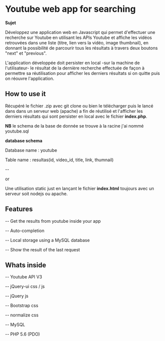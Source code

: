 **Youtube web app for searching**
=================================
**Sujet**

Développez une application web en Javascript qui permet d'effectuer une recherche sur Youtube en utilisant les APIs Youtube et affiche les vidéos retrouvées dans une liste (titre, lien vers la vidéo, image thumbnail), en donnant la possibilité de parcourir tous les résultats à travers deux boutons "next" et "previous". 

L'application développée doit persister en local -sur la machine de l'utilisateur-  le résultat de la dernière recherche effectuée de façon à permettre sa réutilisation pour afficher les derniers résultats si on quitte puis on réouvre l'application.

**How to use it**
-----------------
Récupéré le fichier .zip avec git clone ou bien le télécharger puis le lancé dans dans un serveur web (apache) a fin de réutilisé et l'afficher les derniers résultats qui sont persister en local avec le fichier **index.php**.

**NB** le schema de la base de donnée se trouve à la racine j'ai nommé youtube.sql

**database schema**

Database name : youtube

Table name : resultas(id, video_id, title, link, thumnail)

--

or

Une utilisation static just en lançant le fichier **index.html** toujours avec un serveur soit nodejs ou apache.

**Features**
--

-- Get the results from youtube inside your app

-- Auto-completion

-- Local storage using a MySQL database

-- Show the result of the last request

**Whats inside**
--
    
-- Youtube API V3

-- jQuery-ui css / js

-- jQuery js

-- Bootstrap css

-- normalize css

-- MySQL

-- PHP 5.6 (PDO)
